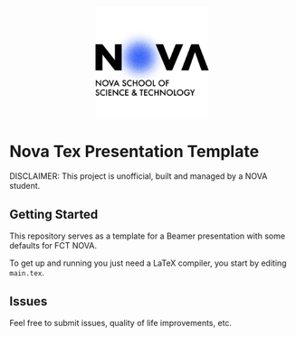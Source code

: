<img src="logo-nova.png" style="display:block; margin-left:auto; margin-right:auto; width:200px;">

# Nova Tex Presentation Template

DISCLAIMER: This project is unofficial, built and managed by a NOVA student.

## Getting Started

This repository serves as a template for a Beamer presentation with some defaults for FCT NOVA.

To get up and running you just need a LaTeX compiler, you start by editing `main.tex`.

## Issues

Feel free to submit issues, quality of life improvements, etc.